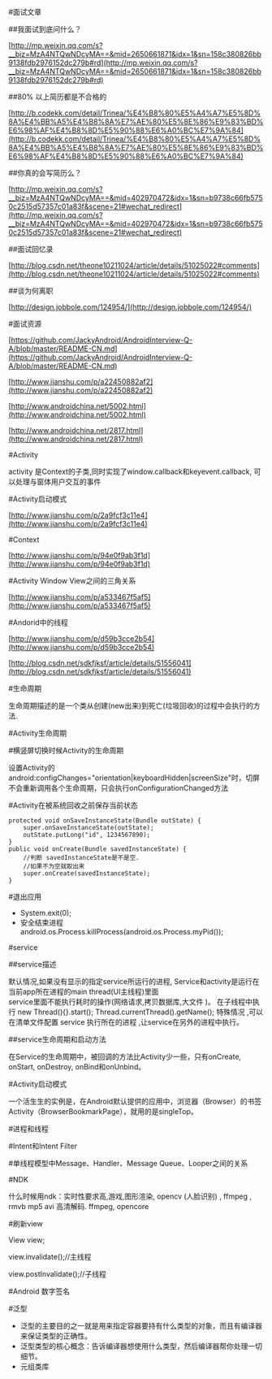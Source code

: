 #面试文章

##我面试到底问什么？

[http://mp.weixin.qq.com/s?__biz=MzA4NTQwNDcyMA==&mid=2650661871&idx=1&sn=158c380826bb9138fdb2976152dc279b#rd](http://mp.weixin.qq.com/s?__biz=MzA4NTQwNDcyMA==&mid=2650661871&idx=1&sn=158c380826bb9138fdb2976152dc279b#rd)

##80% 以上简历都是不合格的

[http://b.codekk.com/detail/Trinea/%E4%B8%80%E5%A4%A7%E5%8D%8A%E4%BB%A5%E4%B8%8A%E7%AE%80%E5%8E%86%E9%83%BD%E6%98%AF%E4%B8%8D%E5%90%88%E6%A0%BC%E7%9A%84](http://b.codekk.com/detail/Trinea/%E4%B8%80%E5%A4%A7%E5%8D%8A%E4%BB%A5%E4%B8%8A%E7%AE%80%E5%8E%86%E9%83%BD%E6%98%AF%E4%B8%8D%E5%90%88%E6%A0%BC%E7%9A%84)

##你真的会写简历么？

[http://mp.weixin.qq.com/s?__biz=MzA4NTQwNDcyMA==&mid=402970472&idx=1&sn=b9738c66fb5750c2515d57357c01a83f&scene=21#wechat_redirect](http://mp.weixin.qq.com/s?__biz=MzA4NTQwNDcyMA==&mid=402970472&idx=1&sn=b9738c66fb5750c2515d57357c01a83f&scene=21#wechat_redirect)

##面试回忆录

[http://blog.csdn.net/theone10211024/article/details/51025022#comments](http://blog.csdn.net/theone10211024/article/details/51025022#comments)

##谈为何离职

[http://design.jobbole.com/124954/](http://design.jobbole.com/124954/)

#面试资源

[https://github.com/JackyAndroid/AndroidInterview-Q-A/blob/master/README-CN.md](https://github.com/JackyAndroid/AndroidInterview-Q-A/blob/master/README-CN.md)

[http://www.jianshu.com/p/a22450882af2](http://www.jianshu.com/p/a22450882af2)

[http://www.androidchina.net/5002.html](http://www.androidchina.net/5002.html)

[http://www.androidchina.net/2817.html](http://www.androidchina.net/2817.html)

#Activity

activity 是Context的子类,同时实现了window.callback和keyevent.callback, 可以处理与窗体用户交互的事件

#Activity启动模式

[http://www.jianshu.com/p/2a9fcf3c11e4](http://www.jianshu.com/p/2a9fcf3c11e4)

#Context

[http://www.jianshu.com/p/94e0f9ab3f1d](http://www.jianshu.com/p/94e0f9ab3f1d)

#Activity Window View之间的三角关系

[http://www.jianshu.com/p/a533467f5af5](http://www.jianshu.com/p/a533467f5af5)

#Andorid中的线程

[http://www.jianshu.com/p/d59b3cce2b54](http://www.jianshu.com/p/d59b3cce2b54)

[http://blog.csdn.net/sdkfjksf/article/details/51556041](http://blog.csdn.net/sdkfjksf/article/details/51556041)

#生命周期

生命周期描述的是一个类从创建(new出来)到死亡(垃圾回收)的过程中会执行的方法.

#Activity生命周期

#横竖屏切换时候Activity的生命周期

设置Activity的android:configChanges="orientation|keyboardHidden|screenSize"时，切屏不会重新调用各个生命周期，只会执行onConfigurationChanged方法

#Activity在被系统回收之前保存当前状态

	protected void onSaveInstanceState(Bundle outState) {
		super.onSaveInstanceState(outState);
		outState.putLong("id", 1234567890);
	}
	public void onCreate(Bundle savedInstanceState) {
		//判断 savedInstanceState是不是空.
		//如果不为空就取出来
	    super.onCreate(savedInstanceState);
	}

#退出应用

- System.exit(0);
- 安全结束进程 android.os.Process.killProcess(android.os.Process.myPid());

#service

##service描述

默认情况,如果没有显示的指定service所运行的进程, Service和activity是运行在当前app所在进程的main thread(UI主线程)里面  
service里面不能执行耗时的操作(网络请求,拷贝数据库,大文件 )。
在子线程中执行 new Thread(){}.start();
Thread.currentThread().getName();
特殊情况 ,可以在清单文件配置 service 执行所在的进程 ,让service在另外的进程中执行。

##service生命周期和启动方法

在Service的生命周期中，被回调的方法比Activity少一些，只有onCreate, onStart, onDestroy,
onBind和onUnbind。 

#Activity启动模式

一个活生生的实例是，在Android默认提供的应用中，浏览器（Browser）的书签Activity（BrowserBookmarkPage），就用的是singleTop。

#进程和线程

#Intent和Intent Filter

#单线程模型中Message、Handler、Message Queue、Looper之间的关系

#NDK

什么时候用ndk：实时性要求高,游戏,图形渲染,  opencv (人脸识别) , ffmpeg , rmvb  mp5 avi 高清解码. ffmpeg, opencore

#刷新view

View view;

view.invalidate();//主线程

view.postInvalidate();//子线程

#Android 数字签名

#泛型

- 泛型的主要目的之一就是用来指定容器要持有什么类型的对象，而且有编译器来保证类型的正确性。
- 泛型类型的核心概念：告诉编译器想使用什么类型，然后编译器帮你处理一切细节。
- 元组类库



